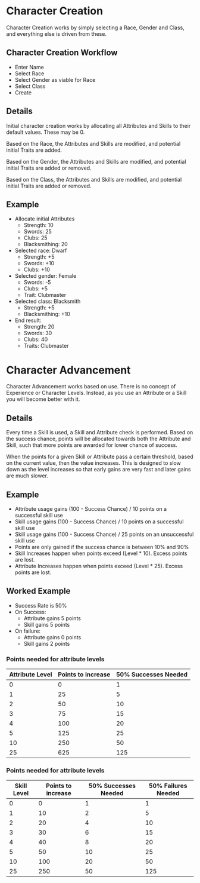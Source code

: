 Character Creation
==================

Character Creation works by simply selecting a Race, Gender and Class, and everything else is driven from these.

Character Creation Workflow
---------------------------
* Enter Name
* Select Race
* Select Gender as viable for Race
* Select Class
* Create

Details
-------
Initial character creation works by allocating all Attributes and Skills to their default values. These may be 0.

Based on the Race, the Attributes and Skills are modified, and potential initial Traits are added.

Based on the Gender, the Attributes and Skills are modified, and potential initial Traits are added or removed.

Based on the Class, the Attributes and Skills are modified, and potential initial Traits are added or removed.

Example
-------
* Allocate initial Attributes
  * Strength: 10
  * Swords: 25
  * Clubs: 25
  * Blacksmithing: 20
* Selected race: Dwarf
  * Strength: +5
  * Swords: +10
  * Clubs: +10
* Selected gender: Female
  * Swords: -5
  * Clubs: +5
  * Trait: Clubmaster
* Selected class: Blacksmith
  * Strength: +5
  * Blacksmithing: +10
* End result:
  * Strength: 20
  * Swords: 30
  * Clubs: 40
  * Traits: Clubmaster

Character Advancement
=====================

Character Advancement works based on use. There is no concept of Experience or Character Levels. Instead, as you use an Attribute or a Skill you will become better with it.

Details
-------
Every time a Skill is used, a Skill and Attribute check is performed. Based on the success chance, points will be allocated towards both the Attribute and Skill, such that more points are awarded for lower chance of success.

When the points for a given Skill or Attribute pass a certain threshold, based on the current value, then the value increases. This is designed to slow down as the level increases so that early gains are very fast and later gains are much slower.

Example
-------
* Attribute usage gains (100 - Success Chance) / 10 points on a successful skill use
* Skill usage gains (100 - Success Chance) / 10 points on a successful skill use
* Skill usage gains (100 - Success Chance) / 25 points on an unsuccessful skill use
* Points are only gained if the success chance is between 10% and 90%
* Skill Increases happen when points exceed (Level * 10). Excess points are lost.
* Attribute Increases happen when points exceed (Level * 25). Excess points are lost.

Worked Example
--------------
* Success Rate is 50%
* On Success:
  * Attribute gains 5 points
  * Skill gains 5 points
* On failure:
  * Attribute gains 0 points
  * Skill gains 2 points

### Points needed for attribute levels
| Attribute Level | Points to increase | 50% Successes Needed |
|-----------------|--------------------|----------------------|
| 0               | 0                  | 1                    |
| 1               | 25                 | 5                    |
| 2               | 50                 | 10                   |
| 3               | 75                 | 15                   |
| 4               | 100                | 20                   |
| 5               | 125                | 25                   |
| 10              | 250                | 50                   |
| 25              | 625                | 125                  |

### Points needed for attribute levels
| Skill Level | Points to increase | 50% Successes Needed | 50% Failures Needed |
|-------------|--------------------|----------------------|---------------------|
| 0           | 0                  | 1                    | 1                   |
| 1           | 10                 | 2                    | 5                   |
| 2           | 20                 | 4                    | 10                  |
| 3           | 30                 | 6                    | 15                  |
| 4           | 40                 | 8                    | 20                  |
| 5           | 50                 | 10                   | 25                  |
| 10          | 100                | 20                   | 50                  |
| 25          | 250                | 50                   | 125                 |
